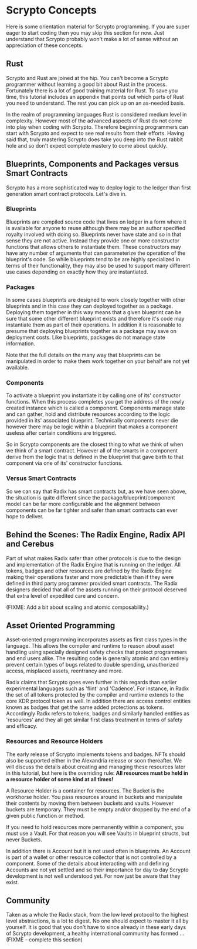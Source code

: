 # Scrypto Concepts

Here is some orientation material for Scrypto programming. If you are super eager to start coding then you may skip this section for now. Just understand that Scrypto probably won't make a lot of sense without an appreciation of these concepts.&#x20;

## Rust

Scrypto and Rust are joined at the hip. You can't become a Scrypto programmer without learning a good bit about Rust in the process. Fortunately there is a lot of good training material for Rust. To save you time, this tutorial includes an appendix that points out which parts of Rust you need to understand. The rest you can pick up on an as-needed basis.

In the realm of programming languages Rust is considered medium level in complexity. However most of the advanced aspects of Rust do not come into play when coding with Scrypto. Therefore beginning programmers can start with Scrypto and expect to see real results from their efforts. Having said that, truly mastering Scrypto does take you deep into the Rust rabbit hole and so don't expect complete mastery to come about quickly.

## Blueprints, Components and Packages versus Smart Contracts

Scrypto has a more sophisticated way to deploy logic to the ledger than first generation smart contract protocols. Let's dive in.

### Blueprints

Blueprints are compiled source code that lives on ledger in a form where it is available for anyone to reuse although there may be an author specified royalty involved with doing so. Blueprints never have state and so in that sense they are not active. Instead they provide one or more constructor functions that allows others to instantiate them. These constructors may have any number of arguments that can parameterize the operation of the blueprint's code. So while blueprints tend to be are highly specialized in terms of their functionality, they may also be used to support many different use cases depending on exactly how they are instantiated.

### Packages

In some cases blueprints are designed to work closely together with other blueprints and in this case they can deployed together as a package. Deploying them together in this way means that a given blueprint can be sure that some other different blueprint exists and therefore it's code may instantiate them as part of their operations. In addition it is reasonable to presume that deploying blueprints together as a package may save on deployment costs. Like blueprints, packages do not manage state information.

Note that the full details on the many way that blueprints can be manipulated in order to make them work together on your behalf are not yet available.

### Components

To activate a blueprint you instantiate it by calling one of its' constructor functions. When this process completes you get the address of the newly created instance which is called a component. Components manage state and can gather, hold and distribute resources according to the logic provided in its' associated blueprint. Technically components never die however there may be logic within a blueprint that makes a component useless after certain conditions are triggered.

So in Scrypto components are the closest thing to what we think of when we think of a smart contract. However all of the smarts in a component derive from the logic that is defined in the blueprint that gave birth to that component via one of its' constructor functions.

### Versus Smart Contracts

So we can say that Radix has smart contracts but, as we have seen above, the situation is quite different since the package/blueprint/component model can be far more configurable and the alignment between components can be far tighter and safer than smart contracts can ever hope to deliver.

## Behind the Scenes: The Radix Engine, Radix API and Cerebus

Part of what makes Radix safer than other protocols is due to the design and implementation of the Radix Engine that is running on the ledger. All tokens, badges and other resources are defined by the Radix Engine making their operations faster and more predictable than if they were defined in third party programmer provided smart contracts. The Radix designers decided that all of the assets running on their protocol deserved that extra level of expedited care and concern.

(FIXME: Add a bit about scaling and atomic composability.)

## Asset Oriented Programming

Asset-oriented programming incorporates assets as first class types in the language. This allows the compiler and runtime to reason about asset handling using specially designed safety checks that protect programmers and end users alike. The resulting code is generally atomic and can entirely prevent certain types of bugs related to double spending, unauthorized access, misplaced assets, reentrancy and more.

Radix claims that Scrypto goes even further in this regards than earlier experimental languages such as 'flint' and 'Cadence'. For instance, in Radix the set of all tokens protected by the compiler and runtime extends to the core XDR protocol token as well. In addition there are access control entities known as badges that get the same added protections as tokens. Accordingly Radix refers to tokens, badges and similarly handled entities as 'resources' and they all get similar first class treatment in terms of safety and efficacy.

### Resources and Resource Holders

The early release of Scrypto implements tokens and badges. NFTs should also be supported either in the Alexandria release or soon thereafter. We will discuss the details about creating and managing these resources later in this tutorial, but here is the overriding rule: **All resources must be held in a resource holder of some kind at all times!**

A Resource Holder is a container for resources. The Bucket is the workhorse holder. You pass resources around in buckets and manipulate their contents by moving them between buckets and vaults. However buckets are temporary. They must be empty and/or dropped by the end of a given public function or method.

If you need to hold resources more permanently within a component, you must use a Vault. For that reason you will see Vaults in blueprint structs, but never Buckets.

In addition there is Account but it is not used often in blueprints. An Account is part of a wallet or other resource collector that is not controlled by a component. Some of the details about interacting with and defining Accounts are not yet settled and so their importance for day to day Scrypto development is not well understood yet. For now just be aware that they exist.

## Community

Taken as a whole the Radix stack, from the low level protocol to the highest level abstractions, is a lot to digest. No one should expect to master it all by yourself. It is good that you don't have to since already in these early days of Scrypto development, a healthy international community has formed ... (FIXME - complete this section)
